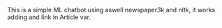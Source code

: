 This is a simple ML chatbot using aswell newspaper3k and nltk, it works adding and link in Article var. 
